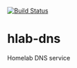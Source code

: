 [![Build Status](https://travis-ci.org/ArdRay/hlab-dns.svg?branch=master)](https://travis-ci.org/ArdRay/hlab-dns)

# hlab-dns
Homelab DNS service
